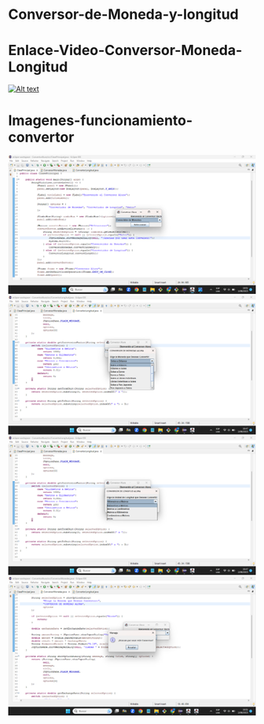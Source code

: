 # Conversor-de-Moneda-y-longitud

# Enlace-Video-Conversor-Moneda-Longitud
[![Alt text](https://img.youtube.com/vi/6uzC-awjncw/0.jpg)](https://www.youtube.com/watch?v=6uzC-awjncw)

# Imagenes-funcionamiento-convertor
![](https://github.com/MaggiePeru/Conversor-de-Moneda-y-longitud/blob/master/Foto%20Convertor1.png)
![](https://github.com/MaggiePeru/Conversor-de-Moneda-y-longitud/blob/master/Convertor%202.png)
![](https://github.com/MaggiePeru/Conversor-de-Moneda-y-longitud/blob/master/Convertor%203.png)
![](https://github.com/MaggiePeru/Conversor-de-Moneda-y-longitud/blob/master/Convertor%204.png)



